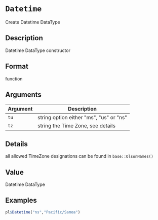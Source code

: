 # `Datetime`

Create Datetime DataType

## Description

Datetime DataType constructor

## Format

function

## Arguments

| Argument | Description                             | 
| -------- | --------------------------------------- |
| `tu`         | string option either "ms", "us" or "ns" | 
| `tz`         | string the Time Zone, see details       | 

## Details

all allowed TimeZone designations can be found in `base::OlsonNames()`

## Value

Datetime DataType

## Examples

```r
pl$Datetime("ns","Pacific/Samoa")
```


